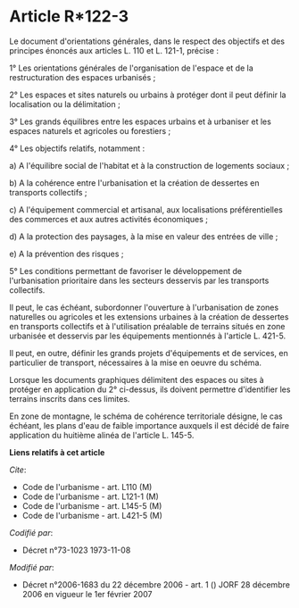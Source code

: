 # Article R*122-3

Le document d'orientations générales, dans le respect des objectifs et des principes énoncés aux articles L. 110 et L. 121-1,
précise :

1° Les orientations générales de l'organisation de l'espace et de la restructuration des espaces urbanisés ;

2° Les espaces et sites naturels ou urbains à protéger dont il peut définir la localisation ou la délimitation ;

3° Les grands équilibres entre les espaces urbains et à urbaniser et les espaces naturels et agricoles ou forestiers ;

4° Les objectifs relatifs, notamment :

a) A l'équilibre social de l'habitat et à la construction de logements sociaux ;

b) A la cohérence entre l'urbanisation et la création de dessertes en transports collectifs ;

c) A l'équipement commercial et artisanal, aux localisations préférentielles des commerces et aux autres activités
économiques ;

d) A la protection des paysages, à la mise en valeur des entrées de ville ;

e) A la prévention des risques ;

5° Les conditions permettant de favoriser le développement de l'urbanisation prioritaire dans les secteurs desservis par les
transports collectifs.

Il peut, le cas échéant, subordonner l'ouverture à l'urbanisation de zones naturelles ou agricoles et les extensions urbaines
à la création de dessertes en transports collectifs et à l'utilisation préalable de terrains situés en zone urbanisée et
desservis par les équipements mentionnés à l'article L. 421-5.

Il peut, en outre, définir les grands projets d'équipements et de services, en particulier de transport, nécessaires à la
mise en oeuvre du schéma.

Lorsque les documents graphiques délimitent des espaces ou sites à protéger en application du 2° ci-dessus, ils doivent
permettre d'identifier les terrains inscrits dans ces limites.

En zone de montagne, le schéma de cohérence territoriale désigne, le cas échéant, les plans d'eau de faible importance
auxquels il est décidé de faire application du huitième alinéa de l'article L. 145-5.

**Liens relatifs à cet article**

_Cite_:

  - Code de l'urbanisme - art. L110 (M)
  - Code de l'urbanisme - art. L121-1 (M)
  - Code de l'urbanisme - art. L145-5 (M)
  - Code de l'urbanisme - art. L421-5 (M)

_Codifié par_:

  - Décret n°73-1023 1973-11-08

_Modifié par_:

  - Décret n°2006-1683 du 22 décembre 2006 - art. 1 () JORF 28 décembre 2006 en vigueur le 1er février 2007
